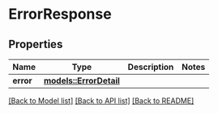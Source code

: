 # ErrorResponse

## Properties

Name | Type | Description | Notes
------------ | ------------- | ------------- | -------------
**error** | [**models::ErrorDetail**](ErrorDetail.md) |  | 

[[Back to Model list]](../README.md#documentation-for-models) [[Back to API list]](../README.md#documentation-for-api-endpoints) [[Back to README]](../README.md)


